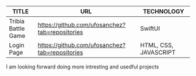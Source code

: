 | TITLE | URL | TECHNOLOGY |
| ------------- |-------------| ---------|
| Tribia Battle Game | https://github.com/ufosanchez?tab=repositories | SwiftUI |
| Login Page | https://github.com/ufosanchez?tab=repositories | HTML, CSS, JAVASCRIPT |

I am looking forward doing more intresting and usedful projects